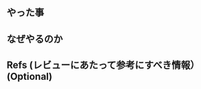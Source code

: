 ## やった事

<!-- このプルリクエストにて何をしたのか？ -->

## なぜやるのか

<!-- - Jira で説明できない捕捉的な事項 (Jira の説明で十分であればここは不要)
- なぜこのプルリクエストが必要と考えたかについて説明があるとレビュワーがわかりやすい -->

## Refs (レビューにあたって参考にすべき情報）(Optional)

<!-- - 関連するプルリクエストやイシュー、コンフルリンクなど、レビュワーがレビューするにあたっての補足情報 -->
